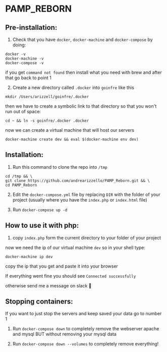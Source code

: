 # PAMP_REBORN

## Pre-installation:

1. Check that you have ```docker```, ```docker-machine``` and ```docker-compose``` by doing:
```
docker -v
docker-machine -v
docker-compose -v
```
if you get ```command not found``` then install what you need with brew and after that go back to point 1

2. Create a new directory called ```.docker``` into ```goinfre``` like this
```
mkdir /Users/arizzell/goinfre/.docker
```
then we have to create a symbolic link to that directory so that you won't run out of space:
```
cd ~ && ln -s goinfre/.docker .docker
```
now we can create a virtual machine that will host our servers
```
docker-machine create dev && eval $(docker-machine env dev)
```

## Installation:

1. Run this command to clone the repo into ```/tmp```
```
cd /tmp && \
git clone https://github.com/andrearizzello/PAMP_Reborn.git && \
cd PAMP_Reborn
```

2. Edit the ```docker-compose.yml``` file by replacing ```DIR``` with the folder of your project (usually where you have the ```index.php``` or ```index.html``` file)

3. Run ```docker-compose up -d```

## How to use it with php:

1. copy ```index.php``` form the current directory to your folder of your project

now we need the ip of our virtual machine ```dev``` so in your shell type:
```
docker-machine ip dev
```
copy the ip that you get and paste it into your browser

If everything went fine you should see ```Connected successfully```

otherwise send me a message on slack 🙂

## Stopping containers:

If you want to just stop the servers and keep saved your data
go to number 1

1. Run ```docker-compose down``` to completely remove the webserver apache and mysql BUT without removing your mysql data

2. Run ```docker-compose down --volumes``` to completely remove everything!